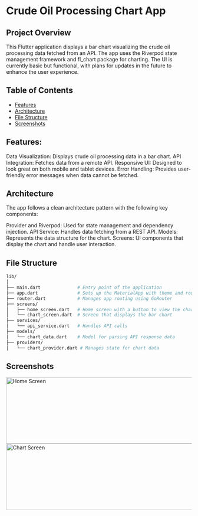 # Crude Oil Processing Chart App

## Project Overview
This Flutter application displays a bar chart visualizing the crude oil processing data fetched from an API. The app uses the Riverpod state management framework and fl_chart package for charting. The UI is currently basic but functional, with plans for updates in the future to enhance the user experience.

## Table of Contents
- [Features](#features)
- [Architecture](#architecture)
- [File Structure](#filestructure)  
- [Screenshots](#screenshots)

## Features:
Data Visualization: Displays crude oil processing data in a bar chart.
API Integration: Fetches data from a remote API.
Responsive UI: Designed to look great on both mobile and tablet devices.
Error Handling: Provides user-friendly error messages when data cannot be fetched.

## Architecture
The app follows a clean architecture pattern with the following key components:

Provider and Riverpod: Used for state management and dependency injection.
API Service: Handles data fetching from a REST API.
Models: Represents the data structure for the chart.
Screens: UI components that display the chart and handle user interaction.

## File Structure
```sh
lib/
│
├── main.dart              # Entry point of the application 
├── app.dart               # Sets up the MaterialApp with theme and router
├── router.dart            # Manages app routing using GoRouter
├── screens/
│   ├── home_screen.dart   # Home screen with a button to view the chart
│   └── chart_screen.dart  # Screen that displays the bar chart
├── services/
│   └── api_service.dart   # Handles API calls
├── models/
│   └── chart_data.dart    # Model for parsing API response data
├── providers/
│   └── chart_provider.dart # Manages state for chart data
```
## Screenshots
<!-- Home Screen Screenshot -->
<img src="https://github.com/user-attachments/assets/6fc1b0ed-e2cd-4e3e-9f2c-063f4547e5cb" alt="Home Screen" width="600" height="180"/>

<!-- Chart Screen Screenshot -->
<img src="https://github.com/user-attachments/assets/2be1fd18-36d7-4f23-a59e-15d637fd7257" alt="Chart Screen" width="600" height="180"/>

